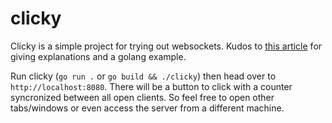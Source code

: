 # clicky

Clicky is a simple project for trying out websockets. Kudos to [this article](https://blog.logrocket.com/using-websockets-go/) for giving explanations and a golang example.

Run clicky (`go run .` or `go build && ./clicky`) then head over to `http://localhost:8080`. There will be a button to click with a counter syncronized between all open clients. So feel free to open other tabs/windows or even access the server from a different machine.

